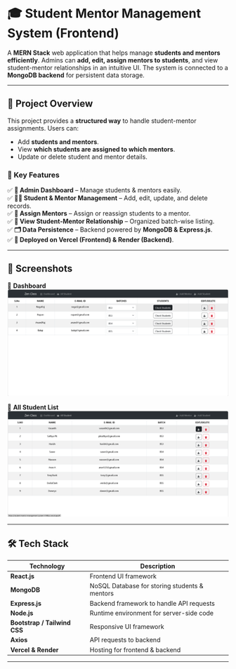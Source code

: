 # 🎓 Student Mentor Management System (Frontend)

A **MERN Stack** web application that helps manage **students and mentors efficiently**. Admins can **add, edit, assign mentors to students**, and view student-mentor relationships in an intuitive UI. The system is connected to a **MongoDB backend** for persistent data storage.  

---

## 📖 Project Overview  

This project provides a **structured way** to handle student-mentor assignments. Users can:  

- Add **students and mentors**.    
- View **which students are assigned to which mentors**.  
- Update or delete student and mentor details.  

### 🔹 Key Features  

✅ **📌 Admin Dashboard** – Manage students & mentors easily.  
✅ **👨‍🏫 Student & Mentor Management** – Add, edit, update, and delete records.  
✅ **🔀 Assign Mentors** – Assign or reassign students to a mentor.  
✅ **📂 View Student-Mentor Relationship** – Organized batch-wise listing.  
✅ **🗂️ Data Persistence** – Backend powered by **MongoDB & Express.js**.   
✅ **🚀 Deployed on Vercel (Frontend) & Render (Backend)**.  

---

## 📸 Screenshots  

📌 **Dashboard**  
![Mentor List](src/assets/Dashboard.png)  

📌 **All Student List**  
![All Student List](src/assets/AllStudents.png)  

---

## 🛠️ Tech Stack  

| **Technology** | **Description** |
|--------------|-------------|
| **React.js** | Frontend UI framework |
| **MongoDB** | NoSQL Database for storing students & mentors |
| **Express.js** | Backend framework to handle API requests |
| **Node.js** | Runtime environment for server-side code |
| **Bootstrap / Tailwind CSS** | Responsive UI framework |
| **Axios** | API requests to backend |
| **Vercel & Render** | Hosting for frontend & backend |

---

